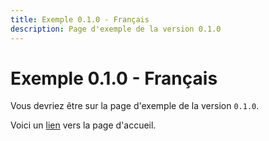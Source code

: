 ```yaml
---
title: Exemple 0.1.0 - Français
description: Page d'exemple de la version 0.1.0
---
```


# Exemple 0.1.0 - Français

Vous devriez être sur la page d'exemple de la version `0.1.0`.

Voici un [lien](./index.md) vers la page d'accueil.
